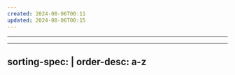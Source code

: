 ```yaml
---
created: 2024-08-06T00:11
updated: 2024-08-06T00:15
---
```

---
---
sorting-spec: |
  order-desc: a-z
---